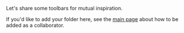 Let's share some toolbars for mutual inspiration.

If you'd like to add your folder here, see the [main page](https://github.com/boolbag/EditPad-Goodies) about how to be added as a collaborator. 
